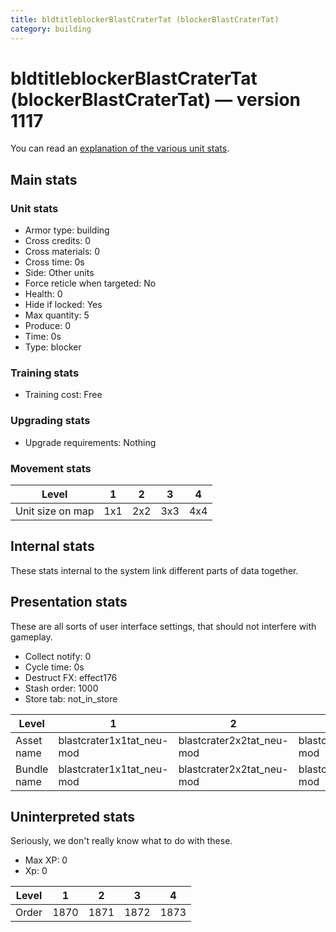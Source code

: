 ```yaml
---
title: bldtitleblockerBlastCraterTat (blockerBlastCraterTat)
category: building
---
```


# bldtitleblockerBlastCraterTat (blockerBlastCraterTat) — version 1117

You can read an [explanation  of the various unit stats](unitexplained.md).

## Main stats

### Unit stats

  * Armor type: building
  * Cross credits: 0
  * Cross materials: 0
  * Cross time: 0s
  * Side: Other units
  * Force reticle when targeted: No
  * Health: 0
  * Hide if locked: Yes
  * Max quantity: 5
  * Produce: 0
  * Time: 0s
  * Type: blocker

### Training stats

  * Training cost: Free

### Upgrading stats

  * Upgrade requirements: Nothing

### Movement stats

|Level           |1  |2  |3  |4  |
|----------------|---|---|---|---|
|Unit size on map|1x1|2x2|3x3|4x4|


## Internal stats

These stats internal to the system link different parts of data together.


## Presentation stats

These are all sorts of user interface settings, that should not interfere with gameplay.

  * Collect notify: 0
  * Cycle time: 0s
  * Destruct FX: effect176
  * Stash order: 1000
  * Store tab: not_in_store

|Level      |1                        |2                        |3                        |4                        |
|-----------|-------------------------|-------------------------|-------------------------|-------------------------|
|Asset name |blastcrater1x1tat_neu-mod|blastcrater2x2tat_neu-mod|blastcrater3x3tat_neu-mod|blastcrater4x4tat_neu-mod|
|Bundle name|blastcrater1x1tat_neu-mod|blastcrater2x2tat_neu-mod|blastcrater3x3tat_neu-mod|blastcrater4x4tat_neu-mod|


## Uninterpreted stats

Seriously, we don't really know what to do with these.

  * Max XP: 0
  * Xp: 0

|Level|1   |2   |3   |4   |
|-----|----|----|----|----|
|Order|1870|1871|1872|1873|


